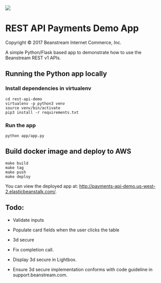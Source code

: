 <img src="http://www.beanstream.com/wp-content/uploads/2015/08/Beanstream-logo.png" />

# REST API Payments Demo App

Copyright © 2017 Beanstream Internet Commerce, Inc.

A simple Python/Flask based app to demonstrate how to use the Beanstream REST v1 APIs.

## Running the Python app locally

### Install dependencies in virtualenv
```
cd rest-api-demo
virtualenv -p python3 venv
source venv/bin/activate
pip3 install -r requirements.txt
```

### Run the app
```
python app/app.py
```

## Build docker image and deploy to AWS
```
make build
make tag
make push
make deploy
```

You can view the deployed app at: http://payments-api-demo.us-west-2.elasticbeanstalk.com/.

## Todo:
- Validate inputs
- Populate card fields when the user clicks the table

- 3d secure
 - Fix completion call.
 - Display 3d secure in Lightbox.
 - Ensure 3d secure implementation conforms with code guideline in support.beanstream.com.
